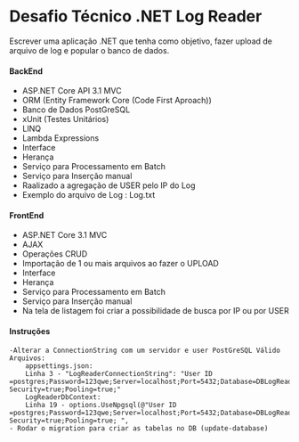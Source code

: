# Desafio Técnico .NET Log Reader

Escrever uma aplicação .NET que tenha como objetivo, fazer upload de arquivo de log e
popular o banco de dados.

#### BackEnd

- ASP.NET Core API 3.1 MVC 
- ORM (Entity Framework Core (Code First Aproach))
- Banco de Dados PostGreSQL
- xUnit (Testes Unitários)
- LINQ
- Lambda Expressions
- Interface
- Herança
- Serviço para Processamento em Batch
- Serviço para Inserção manual
- Raalizado a agregação de USER pelo IP do Log
- Exemplo do arquivo  de Log : Log.txt

#### FrontEnd

- ASP.NET Core 3.1 MVC 
- AJAX
- Operações CRUD 
- Importação de 1 ou mais arquivos ao fazer o UPLOAD
- Interface
- Herança
- Serviço para Processamento em Batch
- Serviço para Inserção manual
- Na tela de listagem foi criar a possibilidade de busca por IP ou por USER

#### Instruções 
    
	-Alterar a ConnectionString com um servidor e user PostGreSQL Válido
	Arquivos: 
		appsettings.json:
		Linha 3 - "LogReaderConnectionString": "User ID =postgres;Password=123qwe;Server=localhost;Port=5432;Database=DBLogReader;Integrated Security=true;Pooling=true;"
		LogReaderDbContext:
		Linha 19 - options.UseNpgsql(@"User ID =postgres;Password=123qwe;Server=localhost;Port=5432;Database=DBLogReader;Integrated Security=true;Pooling=true; ",
	- Rodar o migration para criar as tabelas no DB (update-database)
	


